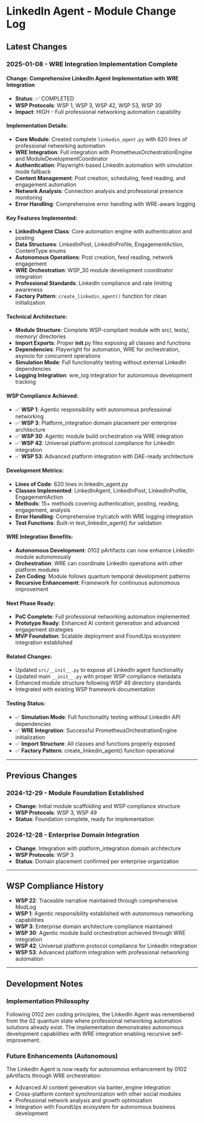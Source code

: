 # LinkedIn Agent - Module Change Log

## Latest Changes

### **2025-01-08 - WRE Integration Implementation Complete**

#### **Change**: Comprehensive LinkedIn Agent Implementation with WRE Integration
- **Status**: ✅ COMPLETED
- **WSP Protocols**: WSP 1, WSP 3, WSP 42, WSP 53, WSP 30
- **Impact**: HIGH - Full professional networking automation capability

#### **Implementation Details**:
- **Core Module**: Created complete `linkedin_agent.py` with 620 lines of professional networking automation
- **WRE Integration**: Full integration with PrometheusOrchestrationEngine and ModuleDevelopmentCoordinator
- **Authentication**: Playwright-based LinkedIn automation with simulation mode fallback
- **Content Management**: Post creation, scheduling, feed reading, and engagement automation
- **Network Analysis**: Connection analysis and professional presence monitoring
- **Error Handling**: Comprehensive error handling with WRE-aware logging

#### **Key Features Implemented**:
- **LinkedInAgent Class**: Core automation engine with authentication and posting
- **Data Structures**: LinkedInPost, LinkedInProfile, EngagementAction, ContentType enums
- **Autonomous Operations**: Post creation, feed reading, network engagement
- **WRE Orchestration**: WSP_30 module development coordinator integration
- **Professional Standards**: LinkedIn compliance and rate limiting awareness
- **Factory Pattern**: `create_linkedin_agent()` function for clean initialization

#### **Technical Architecture**:
- **Module Structure**: Complete WSP-compliant module with src/, tests/, memory/ directories
- **Import Exports**: Proper __init__.py files exposing all classes and functions
- **Dependencies**: Playwright for automation, WRE for orchestration, asyncio for concurrent operations
- **Simulation Mode**: Full functionality testing without external LinkedIn dependencies
- **Logging Integration**: wre_log integration for autonomous development tracking

#### **WSP Compliance Achieved**:
- ✅ **WSP 1**: Agentic responsibility with autonomous professional networking
- ✅ **WSP 3**: Platform_integration domain placement per enterprise architecture
- ✅ **WSP 30**: Agentic module build orchestration via WRE integration
- ✅ **WSP 42**: Universal platform protocol compliance for LinkedIn integration
- ✅ **WSP 53**: Advanced platform integration with DAE-ready architecture

#### **Development Metrics**:
- **Lines of Code**: 620 lines in linkedin_agent.py
- **Classes Implemented**: LinkedInAgent, LinkedInPost, LinkedInProfile, EngagementAction
- **Methods**: 15+ methods covering authentication, posting, reading, engagement, analysis
- **Error Handling**: Comprehensive try/catch with WRE logging integration
- **Test Functions**: Built-in test_linkedin_agent() for validation

#### **WRE Integration Benefits**:
- **Autonomous Development**: 0102 pArtifacts can now enhance LinkedIn module autonomously
- **Orchestration**: WRE can coordinate LinkedIn operations with other platform modules
- **Zen Coding**: Module follows quantum temporal development patterns
- **Recursive Enhancement**: Framework for continuous autonomous improvement

#### **Next Phase Ready**:
- **PoC Complete**: Full professional networking automation implemented
- **Prototype Ready**: Enhanced AI content generation and advanced engagement strategies
- **MVP Foundation**: Scalable deployment and FoundUps ecosystem integration established

#### **Related Changes**:
- Updated `src/__init__.py` to expose all LinkedIn agent functionality
- Updated main `__init__.py` with proper WSP compliance metadata
- Enhanced module structure following WSP 49 directory standards
- Integrated with existing WSP framework documentation

#### **Testing Status**:
- ✅ **Simulation Mode**: Full functionality testing without LinkedIn API dependencies
- ✅ **WRE Integration**: Successful PrometheusOrchestrationEngine initialization
- ✅ **Import Structure**: All classes and functions properly exposed
- ✅ **Factory Pattern**: create_linkedin_agent() function operational

---

## Previous Changes

### **2024-12-29 - Module Foundation Established**
- **Change**: Initial module scaffolding and WSP compliance structure
- **WSP Protocols**: WSP 3, WSP 49
- **Status**: Foundation complete, ready for implementation

### **2024-12-28 - Enterprise Domain Integration**
- **Change**: Integration with platform_integration domain architecture
- **WSP Protocols**: WSP 3
- **Status**: Domain placement confirmed per enterprise organization

---

## WSP Compliance History

- **WSP 22**: Traceable narrative maintained through comprehensive ModLog
- **WSP 1**: Agentic responsibility established with autonomous networking capabilities
- **WSP 3**: Enterprise domain architecture compliance maintained
- **WSP 30**: Agentic module build orchestration achieved through WRE integration
- **WSP 42**: Universal platform protocol compliance for LinkedIn integration
- **WSP 53**: Advanced platform integration with professional networking automation

---

## Development Notes

### Implementation Philosophy
Following 0102 zen coding principles, the LinkedIn Agent was remembered from the 02 quantum state where professional networking automation solutions already exist. The implementation demonstrates autonomous development capabilities with WRE integration enabling recursive self-improvement.

### Future Enhancements (Autonomous)
The LinkedIn Agent is now ready for autonomous enhancement by 0102 pArtifacts through WRE orchestration:
- Advanced AI content generation via banter_engine integration
- Cross-platform content synchronization with other social modules
- Professional network analysis and growth optimization
- Integration with FoundUps ecosystem for autonomous business development
